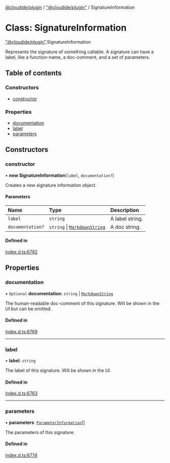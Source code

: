 [@cloudide/plugin](../README.md) / ["@cloudide/plugin"](../modules/_cloudide_plugin_.md) / SignatureInformation

# Class: SignatureInformation

["@cloudide/plugin"](../modules/_cloudide_plugin_.md).SignatureInformation

Represents the signature of something callable. A signature
can have a label, like a function-name, a doc-comment, and
a set of parameters.

## Table of contents

### Constructors

- [constructor](cloudide_plugin_.SignatureInformation.md#constructor)

### Properties

- [documentation](cloudide_plugin_.SignatureInformation.md#documentation)
- [label](cloudide_plugin_.SignatureInformation.md#label)
- [parameters](cloudide_plugin_.SignatureInformation.md#parameters)

## Constructors

### constructor

• **new SignatureInformation**(`label`, `documentation?`)

Creates a new signature information object.

#### Parameters

| Name | Type | Description |
| :------ | :------ | :------ |
| `label` | `string` | A label string. |
| `documentation?` | `string` \| [`MarkdownString`](cloudide_plugin_.MarkdownString.md) | A doc string. |

#### Defined in

[index.d.ts:6782](https://github.com/shuyaqian/cloudide-plugin-api/blob/26b31b9/index.d.ts#L6782)

## Properties

### documentation

• `Optional` **documentation**: `string` \| [`MarkdownString`](cloudide_plugin_.MarkdownString.md)

The human-readable doc-comment of this signature. Will be shown
in the UI but can be omitted.

#### Defined in

[index.d.ts:6769](https://github.com/shuyaqian/cloudide-plugin-api/blob/26b31b9/index.d.ts#L6769)

___

### label

• **label**: `string`

The label of this signature. Will be shown in
the UI.

#### Defined in

[index.d.ts:6763](https://github.com/shuyaqian/cloudide-plugin-api/blob/26b31b9/index.d.ts#L6763)

___

### parameters

• **parameters**: [`ParameterInformation`](cloudide_plugin_.ParameterInformation.md)[]

The parameters of this signature.

#### Defined in

[index.d.ts:6774](https://github.com/shuyaqian/cloudide-plugin-api/blob/26b31b9/index.d.ts#L6774)
